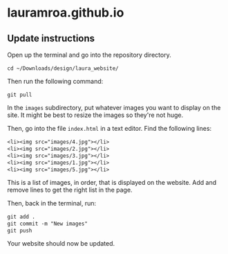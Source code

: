 # lauramroa.github.io


## Update instructions

Open up the terminal and go into
the repository directory.

    cd ~/Downloads/design/laura_website/

Then run the following command:

    git pull

In the `images` subdirectory, put whatever images you want to display on the site.
It might be best to resize the images so they're not huge.

Then, go into the file `index.html` in a text editor.
Find the following lines:

    <li><img src="images/4.jpg"></li>
    <li><img src="images/2.jpg"></li>
    <li><img src="images/3.jpg"></li>
    <li><img src="images/1.jpg"></li>
    <li><img src="images/5.jpg"></li>

This is a list of images, in order, that is displayed on the website.
Add and remove lines to get the right list in the page.

Then, back in the terminal, run:

    git add .
    git commit -m "New images"
    git push
    
Your website should now be updated.
